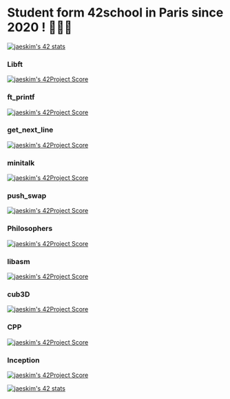 # Student form 42school in Paris since 2020 ! 🏄🏻‍♀️

[![jaeskim's 42 stats](https://badge42.herokuapp.com/api/stats/jurichar?privacyName=true&privacyEmail=true)](https://github.com/jurichar)

### Libft

[![jaeskim's 42Project Score](https://badge42.herokuapp.com/api/project/jurichar/Libft)](https://github.com/JaeSeoKim/badge42)

### ft_printf

[![jaeskim's 42Project Score](https://badge42.herokuapp.com/api/project/jurichar/ft_printf)](https://github.com/JaeSeoKim/badge42)

### get_next_line

[![jaeskim's 42Project Score](https://badge42.herokuapp.com/api/project/jurichar/get_next_line)](https://github.com/JaeSeoKim/badge42)

### minitalk

[![jaeskim's 42Project Score](https://badge42.herokuapp.com/api/project/jurichar/minitalk)](https://github.com/JaeSeoKim/badge42)

### push_swap

[![jaeskim's 42Project Score](https://badge42.herokuapp.com/api/project/jurichar/push_swap)](https://github.com/JaeSeoKim/badge42)

### Philosophers 

[![jaeskim's 42Project Score](https://badge42.herokuapp.com/api/project/jurichar/Philosophers)](https://github.com/JaeSeoKim/badge42)

### libasm 

[![jaeskim's 42Project Score](https://badge42.herokuapp.com/api/project/jurichar/libasm)](https://github.com/JaeSeoKim/badge42)

### cub3D 

[![jaeskim's 42Project Score](https://badge42.herokuapp.com/api/project/jurichar/cub3d)](https://github.com/JaeSeoKim/badge42)

### CPP 

[![jaeskim's 42Project Score](https://badge42.herokuapp.com/api/project/jurichar/cpp-module-00)](https://github.com/JaeSeoKim/badge42)

### Inception 

[![jaeskim's 42Project Score](https://badge42.herokuapp.com/api/project/jurichar/Inception)](https://github.com/JaeSeoKim/badge42)

[![jaeskim's 42 stats](https://badge42.herokuapp.com/api/stats/jurichar?privacyName=true&privacyEmail=true&cursus=C%20Piscine)](https://github.com/JaeSeoKim/badge42)
